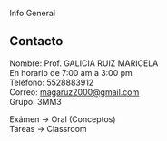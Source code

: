 Info General

## Contacto

  
Nombre: Prof. GALICIA RUIZ MARICELA  
En horario de 7:00 am a 3:00 pm  
Teléfono: 5528883912  
Correo: magaruz2000@gmail.com  
Grupo: 3MM3
  
Exámen → Oral (Conceptos)  
Tareas → Classroom